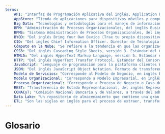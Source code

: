 ```yaml
---
terms:
    API: "Interfaz de Programación Aplicativa del inglés, Application Programming Interface" 
    AppStore: "Tienda de aplicaciones para dispositivos móviles y computadoras personales"
    Big Data: "Tecnologías y metodologías para el manejo de información masiva"
    BPM: "Administración de Procesos Organizacionales, del inglés Business Process Management, Tecnologías relacionadas a la automatización de procesos organizacionales"
    BPMS: "Sistema Administración de Procesos Organizacionales, del inglés Business Process Management System, Sistema para automatización de procesos organizacionales"
    BYOD: "Del inglés Bring Your Own Device (Trae tu propio dispositivo). Tendencia en las organizaciones a que los integrantes traigan dispositivos móviles (celulares, tabletas) de su propiedad y puedan interactuar con los procesos, aplicaciones y servicios de la organización" 
    CIO: "Del inglés Chief Information Officer. Director de Tecnología y cargos similares. Representa el puesto más alto de la función tecnológica en la organización"
    Cómputo en la Nube: "Se refiere a la tendencia en que las organizaciones utilizan infraestructura de redes, hardware y software que no les pertenece, sino que es rentada y se paga en base al uso real, con la premisa de poder escalar las capacidades en forma lineal y teóricamente ilimitada"
    CSS3: "Del inglés Cascading Style Sheets, versión 3. Estándar del Consorcio del Web que especifica el lenguaje para hojas de estilos para documentos de hipertexto"
    HTML5: "Del inglés HyperText Markup Language, versión 5. Estándar del Consorcio del Web que especifica el lenguaje de marcado para documentos de hipertexto"
    HTTP: "Del inglés HyperText Transfer Protocol. Estándar del Consorcio del Web que especifica el protocolo de transferencia para documentos de hipertexto"
    JavaScript: "Lenguaje de programación para la plataforma clientes Web, estandarizado por la ECMA"
    JSON: "Del inglés JavaScript Object Notation. Formato de transferencia estructurado de datos, sustituto de XML por proveer la estructura mínima necesaria, siendo más ligero, compacto y legible por humanos"
    Modelo de Servicios: "Corresponde al Modelo de Negocio, en inglés Business Model"
    Modelo Organizacional: "Corresponde a Modelo Empresarial, en inglés Enterprise Model"
    Proceso Organizacional: "Corresponde a Proceso de Negocio o Caso de Uso de Negocio, en inglés Business Process o Business Use Case"
    REST: "Transferencia de Estado Representacional, del inglés Representational State Transfer. Es un patrón de diseño para sistemas escalables a tamaño global, definido en la tesis doctoral de Roy Thomas Fielding http://www.ics.uci.edu/~fielding/pubs/dissertation/top.htm"
    CONACyT: "Comisión Nacional Bancaria y de Valores, a través del administrador del contrato"
    Data Lake: "Un repositorio de almacenamiento que contiene una gran cantidad de datos sin procesar hasta que son necesarios. Mientras que un almacén de datos jerárquico almacena información en archivos o folders, una data lake usa un esquema de arquitectura plano para el almacenamiento de datos"
    ETL: "Son las siglas en inglés para el proceso de extraer, transformar y cargar información (Extract, Transform, Load), tres funciones de bases de datos que se combinan en una herramienta para obtener información de una base de datos (extraer), limpiarla y actualizarla (transformar), para finalmente insertarla en otra base de datos (cargar)"
---
```


# Glosario
 
<Glossary :terms="$frontmatter.terms" />
